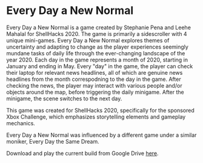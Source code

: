 # Every Day a New Normal

Every Day a New Normal is a game created by Stephanie Pena and Leehe Mahalal for ShellHacks 2020. The game is primarily a sidescroller with 4 unique mini-games. Every Day a New Normal explores themes of uncertainty and adapting to change as the player experiences seemingly mundane tasks of daily life through the ever-changing landscape of the year 2020. Each day in the game represents a month of 2020, starting in January and ending in May. Every "day" in the game, the player can check their laptop for relevant news headlines, all of which are genuine news headlines from the month correspodning to the day in the game. After checking the news, the player may interact with various people and/or objects around the map, before triggering the daily minigame. After the minigame, the scene switches to the next day. 

This game was created for ShellHacks 2020, specifically for the sponsored Xbox Challenge, which emphasizes storytelling elements and gameplay mechanics.  

Every Day a New Normal was influenced by a different game under a similar moniker, Every Day the Same Dream. 

Download and play the current build from Google Drive [here](https://drive.google.com/file/d/1dRMdFfep-zMi7PGEM5pD9Onn3oXh3xMa/view?usp=sharing). 
